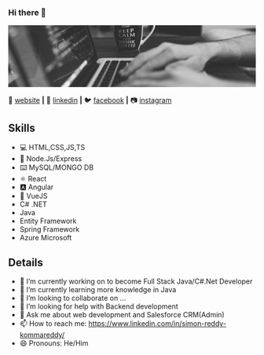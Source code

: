 ### Hi there 👋

<img width="900" alt="coding-pic" src="https://github.com/simonreddy2001/simonreddy2001/blob/main/coding-pic.jpeg">

🏡 [website][website] **|** 
👔 [linkedin][linkedin] **|** 
🐦 [facebook][facebook] **|** 
📷 [instagram][instagram] 


[website]: https://simonreddy-portfolio.netlify.app/
[linkedin]: https://www.linkedin.com/in/simon-reddy-kommareddy
[facebook]: https://www.facebook.com/simonreddy.kommareddy
[instagram]: https://www.instagram.com/simonreddy2001


## Skills

* 💻 HTML,CSS,JS,TS
* 🎒 Node.Js/Express
* ⌨️ MySQL/MONGO DB
* ⚛️ React
* 🅰️ Angular
* 🔻 VueJS
* C# .NET
* Java
* Entity Framework
* Spring Framework
* Azure Microsoft

## Details

- 🔭 I’m currently working on to become Full Stack Java/C#.Net Developer
- 🌱 I’m currently learning more knowledge in Java
- 👯 I’m looking to collaborate on ...
- 🤔 I’m looking for help with Backend development
- 💬 Ask me about web development and Salesforce CRM(Admin)
- 📫 How to reach me: https://www.linkedin.com/in/simon-reddy-kommareddy/
- 😄 Pronouns: He/Him
<!--
**simonreddy2001/simonreddy2001** is a ✨ _special_ ✨ repository because its `README.md` (this file) appears on your GitHub profile.

Here are some ideas to get you started:


- ⚡ Fun fact: ...
-->
